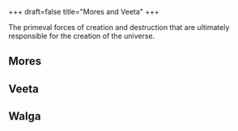 +++
draft=false
title="Mores and Veeta"
+++

The primeval forces of creation and destruction that are ultimately responsible for the creation of the universe.

## Mores

## Veeta

## Walga
